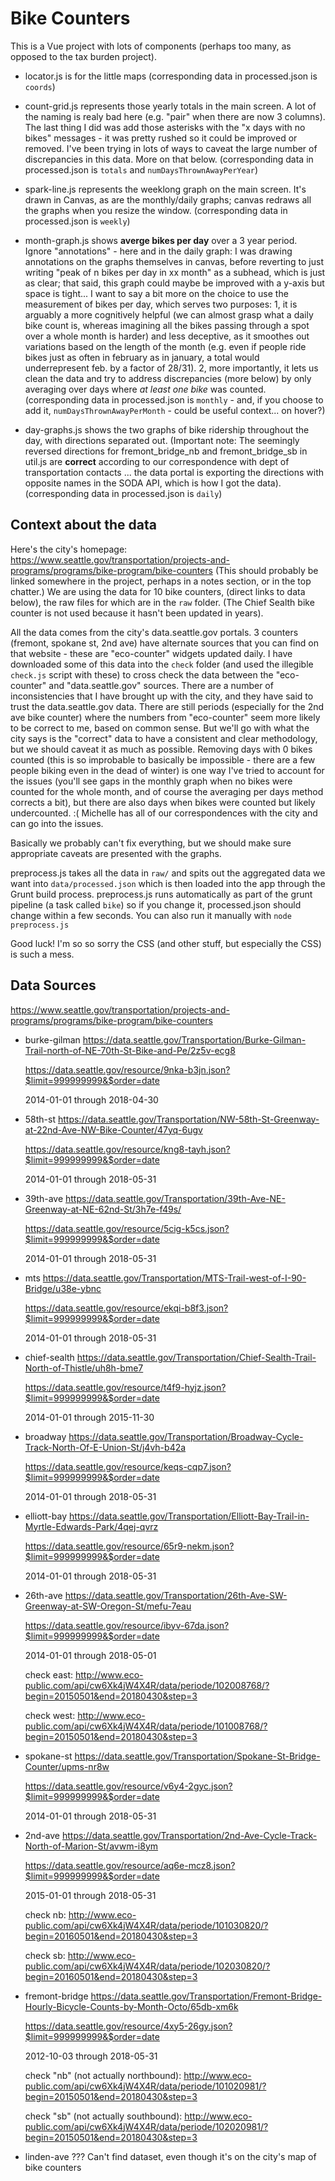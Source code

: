 # Bike Counters

This is a Vue project with lots of components (perhaps too many, as opposed to the tax burden project).

* locator.js is for the little maps (corresponding data in processed.json is `coords`)

* count-grid.js represents those yearly totals in the main screen. A lot of the naming is realy bad here (e.g. "pair" when there are now 3 columns). The last thing I did was add those asterisks with the "x days with no bikes" messages - it was pretty rushed so it could be improved or removed. I've been trying in lots of ways to caveat the large number of discrepancies in this data. More on that below. (corresponding data in processed.json is `totals` and `numDaysThrownAwayPerYear`)

* spark-line.js represents the weeklong graph on the main screen. It's drawn in Canvas, as are the monthly/daily graphs; canvas redraws all the graphs when you resize the window. (corresponding data in processed.json is `weekly`)

* month-graph.js shows **averge bikes per day** over a 3 year period. Ignore "annotations" - here and in the daily graph: I was drawing annotations on the graphs themselves in canvas, before reverting to just writing "peak of n bikes per day in xx month" as a subhead, which is just as clear; that said, this graph could maybe be improved with a y-axis but space is tight... I want to say a bit more on the choice to use the measurement of bikes per day, which serves two purposes: 1, it is arguably a more cognitively helpful (we can almost grasp what a daily bike count is, whereas imagining all the bikes passing through a spot over a whole month is harder) and less deceptive, as it smoothes out variations based on the length of the month (e.g. even if people ride bikes just as often in february as in january, a total would underrepresent feb. by a factor of 28/31). 2, more importantly, it lets us clean the data and try to address discrepancies (more below) by only averaging over days where *at least one bike* was counted. (corresponding data in processed.json is `monthly` - and, if you choose to add it, `numDaysThrownAwayPerMonth` - could be useful context... on hover?)

* day-graphs.js shows the two graphs of bike ridership throughout the day, with directions separated out. (Important note: The seemingly reversed directions for fremont_bridge_nb and fremont_bridge_sb in util.js are **correct** according to our correspondence with dept of transportation contacts ... the data portal is exporting the directions with opposite names in the SODA API, which is how I got the data). (corresponding data in processed.json is `daily`)

## Context about the data

Here's the city's homepage: https://www.seattle.gov/transportation/projects-and-programs/programs/bike-program/bike-counters (This should probably be linked somewhere in the project, perhaps in a notes section, or in the top chatter.) We are using the data for 10 bike counters, (direct links to data below), the raw files for which are in the `raw` folder. (The Chief Sealth bike counter is not used because it hasn't been updated in years).

All the data comes from the city's data.seattle.gov portals. 3 counters (fremont, spokane st, 2nd ave) have alternate sources that you can find on that website - these are "eco-counter" widgets updated daily. I have downloaded some of this data into the `check` folder (and used the illegible `check.js` script with these) to cross check the data between the "eco-counter" and "data.seattle.gov" sources. There are a number of inconsistencies that I have brought up with the city, and they have said to trust the data.seattle.gov data. There are still periods (especially for the 2nd ave bike counter) where the numbers from "eco-counter" seem more likely to be correct to me, based on common sense. But we'll go with what the city says is the "correct" data to have a consistent and clear methodology, but we should caveat it as much as possible. Removing days with 0 bikes counted (this is so improbable to basically be impossible - there are a few people biking even in the dead of winter) is one way I've tried to account for the issues (you'll see gaps in the monthly graph when no bikes were counted for the whole month, and of course the averaging per days method corrects a bit), but there are also days when bikes were counted but likely undercounted. :( Michelle has all of our correspondences with the city and can go into the issues.

Basically we probably can't fix everything, but we should make sure appropriate caveats are presented with the graphs.

preprocess.js takes all the data in `raw/` and spits out the aggregated data we want into `data/processed.json` which is then loaded into the app through the Grunt build process. preprocess.js runs automatically as part of the grunt pipeline (a task called `bike`) so if you change it, processed.json should change within a few seconds. You can also run it manually with `node preprocess.js`

Good luck! I'm so so sorry the CSS (and other stuff, but especially the CSS) is such a mess.


## Data Sources

https://www.seattle.gov/transportation/projects-and-programs/programs/bike-program/bike-counters

* burke-gilman
  https://data.seattle.gov/Transportation/Burke-Gilman-Trail-north-of-NE-70th-St-Bike-and-Pe/2z5v-ecg8

  https://data.seattle.gov/resource/9nka-b3jn.json?$limit=999999999&$order=date

  2014-01-01 through 2018-04-30

* 58th-st
  https://data.seattle.gov/Transportation/NW-58th-St-Greenway-at-22nd-Ave-NW-Bike-Counter/47yq-6ugv

  https://data.seattle.gov/resource/kng8-tayh.json?$limit=999999999&$order=date

  2014-01-01 through 2018-05-31

* 39th-ave
  https://data.seattle.gov/Transportation/39th-Ave-NE-Greenway-at-NE-62nd-St/3h7e-f49s/

  https://data.seattle.gov/resource/5cig-k5cs.json?$limit=999999999&$order=date

  2014-01-01 through 2018-05-31

* mts
  https://data.seattle.gov/Transportation/MTS-Trail-west-of-I-90-Bridge/u38e-ybnc

  https://data.seattle.gov/resource/ekqi-b8f3.json?$limit=999999999&$order=date

  2014-01-01 through 2018-05-31

* chief-sealth
  https://data.seattle.gov/Transportation/Chief-Sealth-Trail-North-of-Thistle/uh8h-bme7

  https://data.seattle.gov/resource/t4f9-hyjz.json?$limit=999999999&$order=date

  2014-01-01 through 2015-11-30

* broadway
  https://data.seattle.gov/Transportation/Broadway-Cycle-Track-North-Of-E-Union-St/j4vh-b42a

  https://data.seattle.gov/resource/keqs-cqp7.json?$limit=999999999&$order=date

  2014-01-01 through 2018-05-31

* elliott-bay
  https://data.seattle.gov/Transportation/Elliott-Bay-Trail-in-Myrtle-Edwards-Park/4qej-qvrz

  https://data.seattle.gov/resource/65r9-nekm.json?$limit=999999999&$order=date

  2014-01-01 through 2018-05-31

* 26th-ave
  https://data.seattle.gov/Transportation/26th-Ave-SW-Greenway-at-SW-Oregon-St/mefu-7eau

  https://data.seattle.gov/resource/ibyv-67da.json?$limit=999999999&$order=date

  2014-01-01 through 2018-05-01

  check east: http://www.eco-public.com/api/cw6Xk4jW4X4R/data/periode/102008768/?begin=20150501&end=20180430&step=3

  check west: http://www.eco-public.com/api/cw6Xk4jW4X4R/data/periode/101008768/?begin=20150501&end=20180430&step=3

* spokane-st
  https://data.seattle.gov/Transportation/Spokane-St-Bridge-Counter/upms-nr8w

  https://data.seattle.gov/resource/v6y4-2gyc.json?$limit=999999999&$order=date

  2014-01-01 through 2018-05-31

* 2nd-ave
  https://data.seattle.gov/Transportation/2nd-Ave-Cycle-Track-North-of-Marion-St/avwm-i8ym

  https://data.seattle.gov/resource/aq6e-mcz8.json?$limit=999999999&$order=date

  2015-01-01 through 2018-05-31

  check nb: http://www.eco-public.com/api/cw6Xk4jW4X4R/data/periode/101030820/?begin=20160501&end=20180430&step=3

  check sb: http://www.eco-public.com/api/cw6Xk4jW4X4R/data/periode/102030820/?begin=20160501&end=20180430&step=3

* fremont-bridge
  https://data.seattle.gov/Transportation/Fremont-Bridge-Hourly-Bicycle-Counts-by-Month-Octo/65db-xm6k

  https://data.seattle.gov/resource/4xy5-26gy.json?$limit=999999999&$order=date

  2012-10-03 through 2018-05-31

  check "nb" (not actually northbound): http://www.eco-public.com/api/cw6Xk4jW4X4R/data/periode/101020981/?begin=20150501&end=20180430&step=3
  
  check "sb" (not actually southbound): http://www.eco-public.com/api/cw6Xk4jW4X4R/data/periode/102020981/?begin=20150501&end=20180430&step=3

* linden-ave
  ??? Can't find dataset, even though it's on the city's map of bike counters
